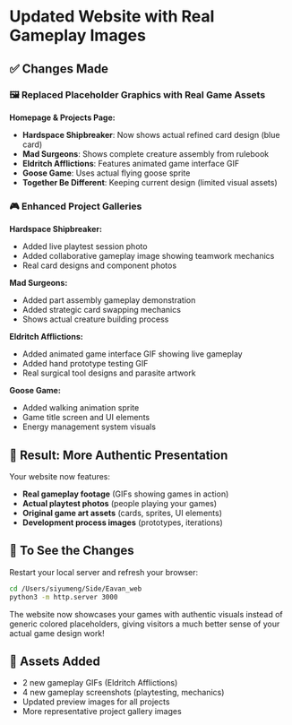 # Updated Website with Real Gameplay Images

## ✅ Changes Made

### 🖼️ **Replaced Placeholder Graphics with Real Game Assets**

**Homepage & Projects Page:**
- **Hardspace Shipbreaker**: Now shows actual refined card design (blue card)
- **Mad Surgeons**: Shows complete creature assembly from rulebook
- **Eldritch Afflictions**: Features animated game interface GIF
- **Goose Game**: Uses actual flying goose sprite
- **Together Be Different**: Keeping current design (limited visual assets)

### 🎮 **Enhanced Project Galleries**

**Hardspace Shipbreaker:**
- Added live playtest session photo
- Added collaborative gameplay image showing teamwork mechanics
- Real card designs and component photos

**Mad Surgeons:**
- Added part assembly gameplay demonstration
- Added strategic card swapping mechanics
- Shows actual creature building process

**Eldritch Afflictions:**
- Added animated game interface GIF showing live gameplay
- Added hand prototype testing GIF
- Real surgical tool designs and parasite artwork

**Goose Game:**
- Added walking animation sprite
- Game title screen and UI elements
- Energy management system visuals

## 🎯 **Result: More Authentic Presentation**

Your website now features:
- **Real gameplay footage** (GIFs showing games in action)
- **Actual playtest photos** (people playing your games)
- **Original game art assets** (cards, sprites, UI elements)
- **Development process images** (prototypes, iterations)

## 🚀 **To See the Changes**

Restart your local server and refresh your browser:
```bash
cd /Users/siyumeng/Side/Eavan_web
python3 -m http.server 3000
```

The website now showcases your games with authentic visuals instead of generic colored placeholders, giving visitors a much better sense of your actual game design work!

## 📂 **Assets Added**
- 2 new gameplay GIFs (Eldritch Afflictions)
- 4 new gameplay screenshots (playtesting, mechanics)
- Updated preview images for all projects
- More representative project gallery images